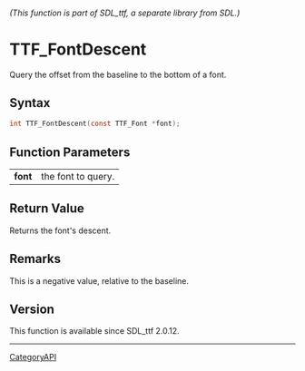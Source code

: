 ###### (This function is part of SDL_ttf, a separate library from SDL.)
# TTF_FontDescent

Query the offset from the baseline to the bottom of a font.

## Syntax

```c
int TTF_FontDescent(const TTF_Font *font);

```

## Function Parameters

|              |                    |
| ------------ | ------------------ |
| **font**     | the font to query. |

## Return Value

Returns the font's descent.

## Remarks

This is a negative value, relative to the baseline.

## Version

This function is available since SDL_ttf 2.0.12.

----
[CategoryAPI](CategoryAPI.md)
